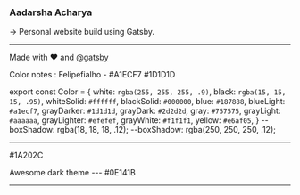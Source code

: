 ### Aadarsha Acharya


&rarr; Personal website build using Gatsby.




---

Made with ❤️ and [@gatsby](www.gatsby.com)

Color notes : Felipefialho - #A1ECF7 #1D1D1D

export const Color = {
  white: `rgba(255, 255, 255, .9)`,
  black: `rgba(15, 15, 15, .95)`,
  whiteSolid: `#ffffff`,
  blackSolid: `#000000`,
  blue: `#187888`,
  blueLight: `#a1ecf7`,
  grayDarker: `#1d1d1d`,
  grayDark: `#2d2d2d`,
  gray: `#757575`,
  grayLight: `#aaaaaa`,
  grayLighter: `#efefef`,
  grayWhite: `#f1f1f1`,
  yellow: `#e6af05`,
}
  --boxShadow: rgba(18, 18, 18, .12);      --boxShadow: rgba(250, 250, 250, .12);



---

#1A202C





Awesome dark theme ---
#0E141B


---
